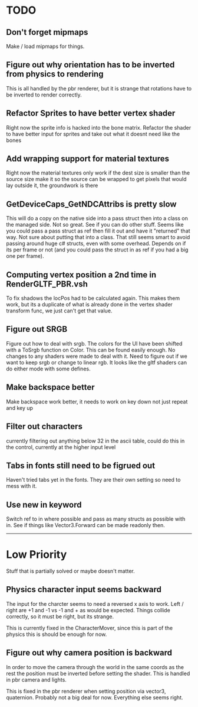 # TODO

## Don't forget mipmaps
Make / load mipmaps for things.

## Figure out why orientation has to be inverted from physics to rendering
This is all handled by the pbr renderer, but it is strange that rotations have to be inverted to render correctly.

## Refactor Sprites to have better vertex shader
Right now the sprite info is hacked into the bone matrix. Refactor the shader to have better input for sprites and take out what it doesnt need like the bones

## Add wrapping support for material textures
Right now the material textures only work if the dest size is smaller than the source size
make it so the source can be wrapped to get pixels that would lay outside it, the groundwork is there

## GetDeviceCaps_GetNDCAttribs is pretty slow
This will do a copy on the native side into a pass struct then into a class on the managed side. Not so great. See if you can do other stuff.
Seems like you could pass a pass struct as ref then fill it out and have it "returned" that way. Not sure about putting that into a class. That still
seems smart to avoid passing around huge c# structs, even with some overhead. Depends on if its per frame or not (and you could pass the struct in as ref
if you had a big one per frame).

## Computing vertex position a 2nd time in RenderGLTF_PBR.vsh
To fix shadows the locPos had to be calculated again. This makes them work, but its a duplicate of what is already done in the vertex shader transform func, we just
can't get that value.

## Figure out SRGB
Figure out how to deal with srgb. The colors for the UI have been shifted with a ToSrgb function on Color. This can be found easily enough.
No changes to any shaders were made to deal with it. Need to figure out if we want to keep srgb or change to linear rgb. It looks like the gltf
shaders can do either mode with some defines.

## Make backspace better
Make backspace work better, it needs to work on key down not just repeat and key up

## Filter out characters
currently filtering out anything below 32 in the ascii table, could do this in the control, currently at the higher input level

## Tabs in fonts still need to be figrued out
Haven't tried tabs yet in the fonts. They are their own setting so need to mess with it.

## Use new in keyword
Switch ref to in where possible and pass as many structs as possible with in. See if things like Vector3.Forward can be made readonly then.

----------------------------------------------------------------------------------------------------------------------------------------------------------------

# Low Priority
Stuff that is partially solved or maybe doesn't matter.

## Physics character input seems backward
The input for the charcter seems to need a reversed x axis to work. Left / right are +1 and -1 vs -1 and + as would be expected.
Things collide correctly, so it must be right, but its strange.

This is currently fixed in the CharacterMover, since this is part of the physics this is should be enough for now.

## Figure out why camera position is backward
In order to move the camera through the world in the same coords as the rest the position must be inverted before setting the shader. This is
handled in pbr camera and lights.

This is fixed in the pbr renderer when setting position via vector3, quaternion. Probably not a big deal for now. Everything else seems right.